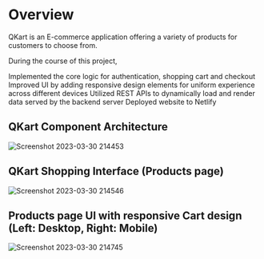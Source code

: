 # Overview

QKart is an E-commerce application offering a variety of products for customers to choose from. 

During the course of this project,

Implemented the core logic for authentication, shopping cart and checkout
Improved UI by adding responsive design elements for uniform experience across different devices
Utilized REST APIs to dynamically load and render data served by the backend server
Deployed website to Netlify

## QKart Component Architecture

![Screenshot 2023-03-30 214453](https://user-images.githubusercontent.com/71842012/228900494-3f79a2db-dec7-40a1-97b9-9a8de11805f9.png)


## QKart Shopping Interface (Products page)

![Screenshot 2023-03-30 214546](https://user-images.githubusercontent.com/71842012/228900520-d6871141-9082-462c-847c-95985080e996.png)


## Products page UI with responsive Cart design (Left: Desktop, Right: Mobile)

![Screenshot 2023-03-30 214745](https://user-images.githubusercontent.com/71842012/228901227-1d70358b-fda9-46a9-bd5a-6ddeca70202a.png)

